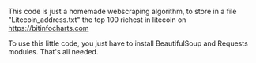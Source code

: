 This code is just a homemade webscraping algorithm, to store in a file "Litecoin_address.txt" the top 100 richest in litecoin on https://bitinfocharts.com

To use this little code, you just have to install BeautifulSoup and Requests modules. That's all needed.

